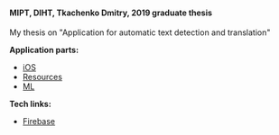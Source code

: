 #### MIPT, DIHT, Tkachenko Dmitry, 2019 graduate thesis
My thesis on "Application for automatic text detection and translation"

**Application parts:**
* [iOS](https://github.com/klabertants/mipt_thesis/tree/master/iOS/)
* [Resources](https://github.com/klabertants/mipt_thesis/tree/master/res/)
* [ML](https://github.com/klabertants/mipt_thesis/tree/master/ML/)

**Tech links:**
* [Firebase](https://console.firebase.google.com/u/3/project/speakthru-d756b/overview)
